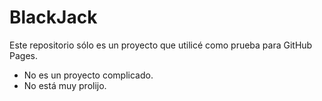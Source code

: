 # BlackJack

Este repositorio sólo es un proyecto que utilicé como prueba para GitHub Pages.
- No es un proyecto complicado.
- No está muy prolijo.